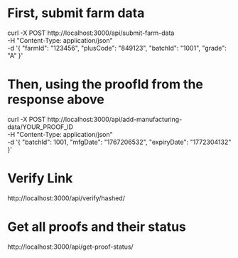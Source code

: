 # First, submit farm data

curl -X POST http://localhost:3000/api/submit-farm-data \
-H "Content-Type: application/json" \
-d '{
"farmId": "123456",
"plusCode": "849123",
"batchId": "1001",
"grade": "A"
}'

# Then, using the proofId from the response above

curl -X POST http://localhost:3000/api/add-manufacturing-data/YOUR_PROOF_ID \
-H "Content-Type: application/json" \
-d '{
"batchId": 1001,
"mfgDate": "1767206532",
"expiryDate": "1772304132"
}'

# Verify Link

http://localhost:3000/api/verify/hashed/

# Get all proofs and their status

http://localhost:3000/api/get-proof-status/

